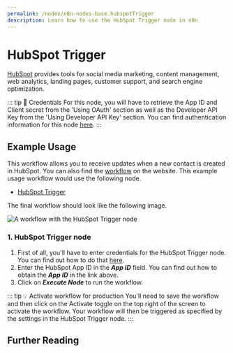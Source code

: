 ```yaml
---
permalink: /nodes/n8n-nodes-base.hubspotTrigger
description: Learn how to use the HubSpot Trigger node in n8n
---
```


# HubSpot Trigger

[HubSpot](https://www.hubspot.com/) provides tools for social media marketing, content management, web analytics, landing pages, customer support, and search engine optimization.

::: tip 🔑 Credentials
For this node, you will have to retrieve the App ID and Client secret from the 'Using OAuth' section as well as the Developer API Key from the 'Using Developer API Key' section. You can find authentication information for this node [here](../../../credentials/Hubspot/README.md).
:::


## Example Usage

This workflow allows you to receive updates when a new contact is created in HubSpot. You can also find the [workflow](https://n8n.io/workflows/628) on the website. This example usage workflow would use the following node.
- [HubSpot Trigger]()

The final workflow should look like the following image.

![A workflow with the HubSpot Trigger node](REDACTED)


### 1. HubSpot Trigger node

1. First of all, you'll have to enter credentials for the HubSpot Trigger node. You can find out how to do that [here](../../../credentials/Hubspot/README.md).
2. Enter the HubSpot App ID in the ***App ID*** field. You can find out how to obtain the ***App ID*** in the link above.
3. Click on ***Execute Node*** to run the workflow.

::: tip 💡 Activate workflow for production
You'll need to save the workflow and then click on the Activate toggle on the top right of the screen to activate the workflow. Your workflow will then be triggered as specified by the settings in the HubSpot Trigger node.
:::

## Further Reading

<FurtherReadingBlog />
